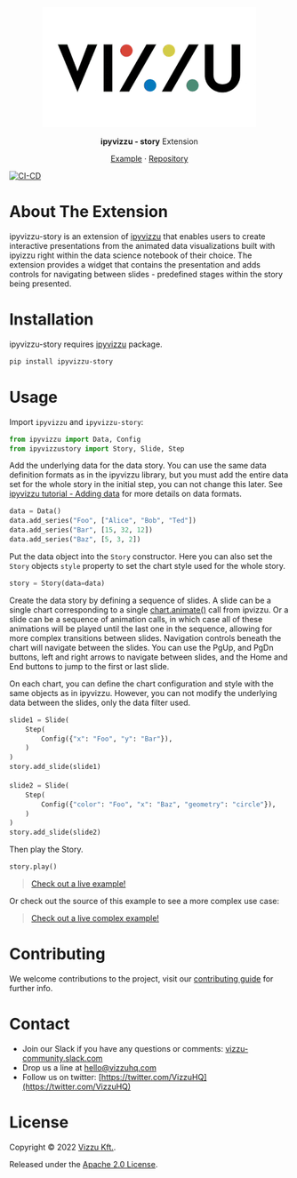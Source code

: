 <p align="center">
  <a href="https://github.com/vizzuhq/vizzu-lib">
    <img src="https://github.com/vizzuhq/vizzu-lib-doc/raw/main/docs/readme/infinite-60.gif" alt="Vizzu" />
  </a>
  <p align="center"><b>ipyvizzu - story</b> Extension</p>
  <p align="center">
    <a href="https://vizzuhq.github.io/ipyvizzu-story/docs/examples/readme_complex/index.html">Example</a>
    · <a href="https://github.com/vizzuhq/ipvizzu-story">Repository</a>
  </p>
</p>

[![CI-CD](https://github.com/vizzuhq/ipyvizzu-story/actions/workflows/cicd.yml/badge.svg?branch=main)](https://github.com/vizzuhq/ipyvizzu-story/actions/workflows/cicd.yml)


# About The Extension

ipyvizzu-story is an extension of [ipyvizzu](https://github.com/vizzuhq/ipyvizzu) that enables users to create interactive presentations from the animated data visualizations built with ipyizzu right within the data science notebook of their choice.
The extension provides a widget that contains the presentation and adds controls for navigating between slides - predefined stages within the story being presented.

# Installation

ipyvizzu-story requires [ipyvizzu](https://pypi.org/project/ipyvizzu) package.

```sh
pip install ipyvizzu-story
```

# Usage

Import `ipyvizzu` and `ipyvizzu-story`:

```python
from ipyvizzu import Data, Config
from ipyvizzustory import Story, Slide, Step
```

Add the underlying data for the data story. You can use the same data definition formats as in the ipyvizzu library, but you must add the entire data set for the whole story in the initial step, you can not change this later. See [ipyvizzu tutorial - Adding data](https://ipyvizzu.vizzuhq.com/tutorial/01_02_adding_data.html) for more details on data formats.

```python
data = Data()
data.add_series("Foo", ["Alice", "Bob", "Ted"])
data.add_series("Bar", [15, 32, 12])
data.add_series("Baz", [5, 3, 2])
```

Put the data object into the `Story` constructor. Here you can also set the `Story` objects `style` property to set the chart style used for the whole story.

```python
story = Story(data=data)
```

Create the data story by defining a sequence of slides. A slide can be a single chart corresponding to a single [chart.animate()](https://ipyvizzu.vizzuhq.com/tutorial/01_01_intro.html) call from ipvizzu. Or a slide can be a sequence of animation calls, in which case all of these animations will be played until the last one in the sequence, allowing for more complex transitions between slides. Navigation controls beneath the chart will navigate between the slides. You can use the PgUp, and PgDn buttons, left and right arrows to navigate between slides, and the Home and End buttons to jump to the first or last slide.

On each chart, you can define the chart configuration and style with the same objects as in ipyvizzu. However, you can not modify the underlying data between the slides, only the data filter used.

```python
slide1 = Slide(
    Step(
        Config({"x": "Foo", "y": "Bar"}),
    )
)
story.add_slide(slide1)

slide2 = Slide(
    Step(
        Config({"color": "Foo", "x": "Baz", "geometry": "circle"}),
    )
)
story.add_slide(slide2)
```

Then play the Story.

```python
story.play()
```

> [Check out a live example!](https://vizzuhq.github.io/ipyvizzu-story/docs/examples/readme/index.html)

Or check out the source of this example to see a more complex use case:

> [Check out a live complex example!](https://vizzuhq.github.io/ipyvizzu-story/docs/examples/readme_complex/index.html)

# Contributing

We welcome contributions to the project, visit our [contributing guide](https://github.com/vizzuhq/ipyvizzu-story/blob/main/CONTRIBUTING.md) for further info.

# Contact

* Join our Slack if you have any questions or comments: [vizzu-community.slack.com](https://join.slack.com/t/vizzu-community/shared_invite/zt-w2nqhq44-2CCWL4o7qn2Ns1EFSf9kEg)
* Drop us a line at hello@vizzuhq.com
* Follow us on twitter: [https://twitter.com/VizzuHQ](https://twitter.com/VizzuHQ)

# License

Copyright © 2022 [Vizzu Kft.](https://vizzuhq.com).

Released under the [Apache 2.0 License](https://github.com/vizzuhq/vizzu-lib/blob/main/LICENSE).
